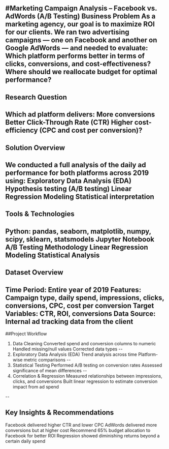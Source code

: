 #Marketing Campaign Analysis – Facebook vs. AdWords (A/B Testing)
Business Problem
As a marketing agency, our goal is to maximize ROI for our clients. We ran two advertising campaigns — one on Facebook and another on Google AdWords — and needed to evaluate:
Which platform performs better in terms of clicks, conversions, and cost-effectiveness?
Where should we reallocate budget for optimal performance?
--

## Research Question
Which ad platform delivers:
More conversions
Better Click-Through Rate (CTR)
Higher cost-efficiency (CPC and cost per conversion)?
--

## Solution Overview
We conducted a full analysis of the daily ad performance for both platforms across 2019 using:
Exploratory Data Analysis (EDA)
Hypothesis testing (A/B testing)
Linear Regression Modeling
Statistical interpretation
--

## Tools & Technologies
Python: pandas, seaborn, matplotlib, numpy, scipy, sklearn, statsmodels
Jupyter Notebook
A/B Testing Methodology
Linear Regression Modeling
Statistical Analysis
--

## Dataset Overview
Time Period: Entire year of 2019
Features: Campaign type, daily spend, impressions, clicks, conversions, CPC, cost per conversion
Target Variables: CTR, ROI, conversions
Data Source: Internal ad tracking data from the client
--

##Project Workflow
1. Data Cleaning
Converted spend and conversion columns to numeric
Handled missing/null values
Corrected data types
--
2. Exploratory Data Analysis (EDA)
Trend analysis across time
Platform-wise metric comparisons
--
3. Statistical Testing
Performed A/B testing on conversion rates
Assessed significance of mean differences
--
4. Correlation & Regression
Measured relationships between impressions, clicks, and conversions
Built linear regression to estimate conversion impact from ad spend

--


## Key Insights & Recommendations
Facebook delivered higher CTR and lower CPC
AdWords delivered more conversions but at higher cost
Recommend 65% budget allocation to Facebook for better ROI
Regression showed diminishing returns beyond a certain daily spend
